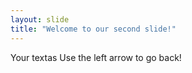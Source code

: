```yaml
---
layout: slide
title: "Welcome to our second slide!"
---
```

Your textas
Use the left arrow to go back!
